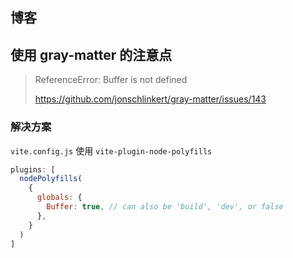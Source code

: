 ## 博客

## 使用 gray-matter 的注意点

> ReferenceError: Buffer is not defined
>
> https://github.com/jonschlinkert/gray-matter/issues/143

### 解决方案
`vite.config.js` 使用 `vite-plugin-node-polyfills`
```js
plugins: [
  nodePolyfills(
    {
      globals: {
        Buffer: true, // can also be 'build', 'dev', or false
      },
    }
  )  
]
```